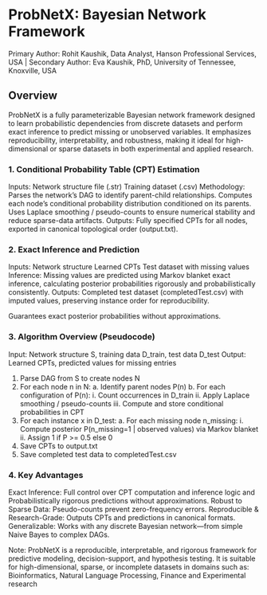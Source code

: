 # ProbNetX: Bayesian Network Framework

Primary Author: Rohit Kaushik, Data Analyst, Hanson Professional Services, USA | Secondary Author: Eva Kaushik, PhD, University of Tennessee, Knoxville, USA

## Overview
ProbNetX is a fully parameterizable Bayesian network framework designed to learn probabilistic dependencies from discrete datasets and perform exact inference to predict missing or unobserved variables. It emphasizes reproducibility, interpretability, and robustness, making it ideal for high-dimensional or sparse datasets in both experimental and applied research.

### 1. Conditional Probability Table (CPT) Estimation
Inputs:
Network structure file (.str)
Training dataset (.csv)
Methodology: Parses the network’s DAG to identify parent-child relationships.
Computes each node’s conditional probability distribution conditioned on its parents.
Uses Laplace smoothing / pseudo-counts to ensure numerical stability and reduce sparse-data artifacts.
Outputs: Fully specified CPTs for all nodes, exported in canonical topological order (output.txt).

### 2. Exact Inference and Prediction
Inputs: Network structure
Learned CPTs
Test dataset with missing values
Inference: Missing values are predicted using Markov blanket exact inference, calculating posterior probabilities rigorously and probabilistically consistently.
Outputs: Completed test dataset (completedTest.csv) with imputed values, preserving instance order for reproducibility.
 
Guarantees exact posterior probabilities without approximations.

### 3. Algorithm Overview (Pseudocode)
Input: Network structure S, training data D_train, test data D_test
Output: Learned CPTs, predicted values for missing entries

1. Parse DAG from S to create nodes N
2. For each node n in N:
     a. Identify parent nodes P(n)
     b. For each configuration of P(n):
          i. Count occurrences in D_train
         ii. Apply Laplace smoothing / pseudo-counts
        iii. Compute and store conditional probabilities in CPT
3. For each instance x in D_test:
     a. For each missing node n_missing:
          i. Compute posterior P(n_missing=1 | observed values) via Markov blanket
         ii. Assign 1 if P >= 0.5 else 0
4. Save CPTs to output.txt
5. Save completed test data to completedTest.csv

### 4. Key Advantages
Exact Inference: Full control over CPT computation and inference logic and Probabilistically rigorous predictions without approximations.
Robust to Sparse Data: Pseudo-counts prevent zero-frequency errors.
Reproducible & Research-Grade: Outputs CPTs and predictions in canonical formats.
Generalizable: Works with any discrete Bayesian network—from simple Naive Bayes to complex DAGs.

Note: ProbNetX is a reproducible, interpretable, and rigorous framework for predictive modeling, decision-support, and hypothesis testing. It is suitable for high-dimensional, sparse, or incomplete datasets in domains such as: Bioinformatics, Natural Language Processing, Finance and Experimental research
